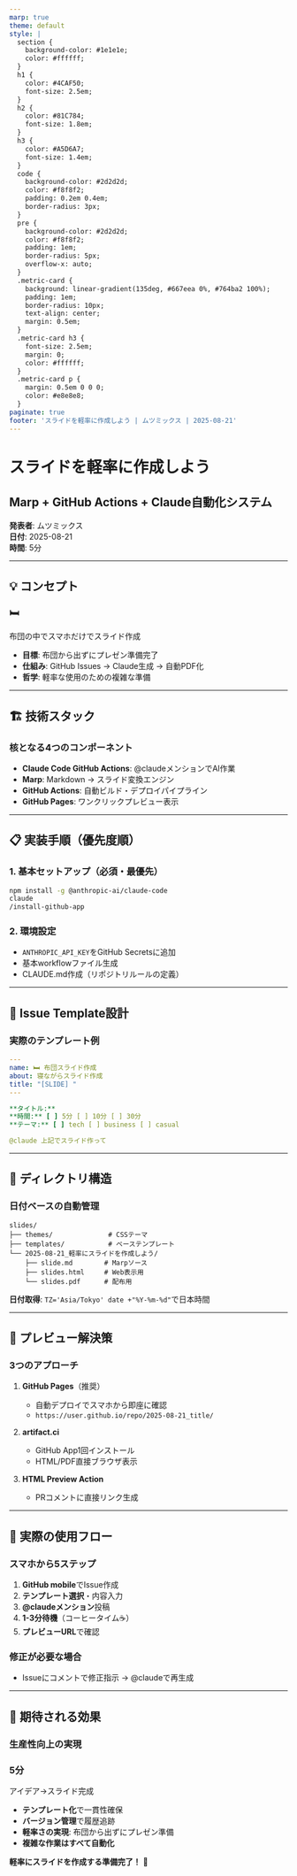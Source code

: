 ```yaml
---
marp: true
theme: default
style: |
  section {
    background-color: #1e1e1e;
    color: #ffffff;
  }
  h1 {
    color: #4CAF50;
    font-size: 2.5em;
  }
  h2 {
    color: #81C784;
    font-size: 1.8em;
  }
  h3 {
    color: #A5D6A7;
    font-size: 1.4em;
  }
  code {
    background-color: #2d2d2d;
    color: #f8f8f2;
    padding: 0.2em 0.4em;
    border-radius: 3px;
  }
  pre {
    background-color: #2d2d2d;
    color: #f8f8f2;
    padding: 1em;
    border-radius: 5px;
    overflow-x: auto;
  }
  .metric-card {
    background: linear-gradient(135deg, #667eea 0%, #764ba2 100%);
    padding: 1em;
    border-radius: 10px;
    text-align: center;
    margin: 0.5em;
  }
  .metric-card h3 {
    font-size: 2.5em;
    margin: 0;
    color: #ffffff;
  }
  .metric-card p {
    margin: 0.5em 0 0 0;
    color: #e8e8e8;
  }
paginate: true
footer: 'スライドを軽率に作成しよう | ムツミックス | 2025-08-21'
---
```


# スライドを軽率に作成しよう
## Marp + GitHub Actions + Claude自動化システム

**発表者**: ムツミックス  
**日付**: 2025-08-21  
**時間**: 5分

<!-- 
スピーカーノート:
- 挨拶と自己紹介（30秒）
- 今日は「軽率」というキーワードがテーマ
- 複雑な準備で軽率な使用を実現する話
- 5分という短時間で効率よく概要を伝える
-->

---

## 💡 コンセプト

<div class="metric-card">
  <h3>🛏️</h3>
  <p>布団の中でスマホだけでスライド作成</p>
</div>

- **目標**: 布団から出ずにプレゼン準備完了
- **仕組み**: GitHub Issues → Claude生成 → 自動PDF化
- **哲学**: 軽率な使用のための複雑な準備

<!-- 
スピーカーノート:
- 「軽率」の定義を明確に（1分）
- 布団にいながらスマホだけで完結するシステム
- パラドックス：複雑な仕組みで簡単な操作を実現
- 開発者の怠惰こそが技術進歩の原動力
-->

---

## 🏗️ 技術スタック

### 核となる4つのコンポーネント
- **Claude Code GitHub Actions**: @claudeメンションでAI作業
- **Marp**: Markdown → スライド変換エンジン  
- **GitHub Actions**: 自動ビルド・デプロイパイプライン
- **GitHub Pages**: ワンクリックプレビュー表示

<!-- 
スピーカーノート:
- 各技術の役割を30秒ずつ説明（2分）
- Claude Code: 最新のGitHub Actions統合
- Marp: シンプルなMarkdownベースのスライド作成
- GitHub Actions: CI/CDでの自動化
- GitHub Pages: 即座にプレビュー可能
-->

---

## 📋 実装手順（優先度順）

### 1. 基本セットアップ（必須・最優先）

```bash
npm install -g @anthropic-ai/claude-code
claude
/install-github-app
```

### 2. 環境設定
- `ANTHROPIC_API_KEY`をGitHub Secretsに追加
- 基本workflowファイル生成
- CLAUDE.md作成（リポジトリルールの定義）

<!-- 
スピーカーノート:
- 実装の優先順位を説明（1分）
- デモ環境があれば簡単にセットアップを見せる
- セキュリティの重要性（API keyの取り扱い）
- CLAUDE.mdの役割：AIに与える指示書
-->

---

## 📝 Issue Template設計

### 実際のテンプレート例

```yaml
---
name: 🛏️ 布団スライド作成
about: 寝ながらスライド作成
title: "[SLIDE] "
---

**タイトル:** 
**時間:** [ ] 5分 [ ] 10分 [ ] 30分
**テーマ:** [ ] tech [ ] business [ ] casual

@claude 上記でスライド作って
```

<!-- 
スピーカーノート:
- Issue templateの実用性を強調（1分）
- チェックボックスで簡単選択
- @claudeメンションで即座に作業開始
- テンプレート化により一貫性確保
-->

---

## 📁 ディレクトリ構造

### 日付ベースの自動管理

```
slides/
├── themes/              # CSSテーマ
├── templates/           # ベーステンプレート  
└── 2025-08-21_軽率にスライドを作成しよう/
    ├── slide.md        # Marpソース
    ├── slides.html     # Web表示用
    └── slides.pdf      # 配布用
```

**日付取得**: `TZ='Asia/Tokyo' date +"%Y-%m-%d"`で日本時間

<!-- 
スピーカーノート:
- ファイル管理の重要性（30秒）
- 日付ベースで履歴管理
- 複数フォーマット出力（HTML/PDF）
- 日本時間での正確な日付取得
-->

---

## 👀 プレビュー解決策

### 3つのアプローチ

1. **GitHub Pages**（推奨）
   - 自動デプロイでスマホから即座に確認
   - `https://user.github.io/repo/2025-08-21_title/`

2. **artifact.ci**
   - GitHub App1回インストール  
   - HTML/PDF直接ブラウザ表示

3. **HTML Preview Action**
   - PRコメントに直接リンク生成

<!-- 
スピーカーノート:
- プレビューの重要性（1分）
- スマホでの確認が最重要
- GitHub Pagesが最も軽率で便利
- artifact.ciは追加のメリット
-->

---

## 🔄 実際の使用フロー

### スマホから5ステップ

1. **GitHub mobile**でIssue作成
2. **テンプレート選択**・内容入力  
3. **@claudeメンション**投稿
4. **1-3分待機**（コーヒータイム☕）
5. **プレビューURL**で確認

### 修正が必要な場合
- Issueにコメントで修正指示 → @claudeで再生成

<!-- 
スピーカーノート:
- 実際の操作デモの時間（1分）
- 1-3分の待機時間は現実的
- 修正も簡単：コメント→再生成
- コーヒータイムの重要性（開発者の息抜き）
-->

---

## 🎯 期待される効果

### 生産性向上の実現

<div class="metric-card">
  <h3>5分</h3>
  <p>アイデア→スライド完成</p>
</div>

- **テンプレート化**で一貫性確保
- **バージョン管理**で履歴追跡  
- **軽率さの実現**: 布団から出ずにプレゼン準備
- **複雑な作業はすべて自動化**

**軽率にスライドを作成する準備完了！** 🚀

<!-- 
スピーカーノート:
- まとめと効果の強調（1分）
- 数値で効果を示す（5分で完成）
- 軽率さと品質の両立
- 質疑応答の時間を確保
- 「ありがとうございました」で締め
-->
